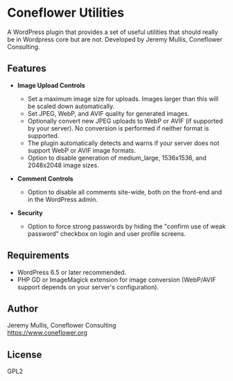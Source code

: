 # Coneflower Utilities

A WordPress plugin that provides a set of useful utilities that should really be in Wordpress core but are not. Developed by Jeremy Mullis, Coneflower Consulting.

## Features

- **Image Upload Controls**

  - Set a maximum image size for uploads. Images larger than this will be scaled down automatically.
  - Set JPEG, WebP, and AVIF quality for generated images.
  - Optionally convert new JPEG uploads to WebP or AVIF (if supported by your server). No conversion is performed if neither format is supported.
  - The plugin automatically detects and warns if your server does not support WebP or AVIF image formats.
  - Option to disable generation of medium_large, 1536x1536, and 2048x2048 image sizes.

- **Comment Controls**

  - Option to disable all comments site-wide, both on the front-end and in the WordPress admin.

- **Security**

  - Option to force strong passwords by hiding the "confirm use of weak password" checkbox on login and user profile screens.

## Requirements

- WordPress 6.5 or later recommended.
- PHP GD or ImageMagick extension for image conversion (WebP/AVIF support depends on your server's configuration).

## Author

Jeremy Mullis, Coneflower Consulting  
https://www.coneflower.org

## License

GPL2
